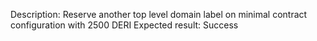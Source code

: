 Description: Reserve another top level domain label on minimal contract configuration with 2500 DERI
Expected result: Success